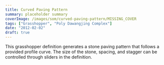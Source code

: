 ```yaml
---
title: Curved Paving Pattern
summary: placeholder summary
coverImage: /images/som/curved-paving-pattern/MISSING_COVER
tags: ["Grasshopper", "Poly Dawangjing Complex"]
date: "2012-02-02"
draft: true
---
```


This grasshopper definition generates a stone paving pattern that follows a provided profile curve. The size of the stone, spacing, and stagger can be controlled through sliders in the definition.
